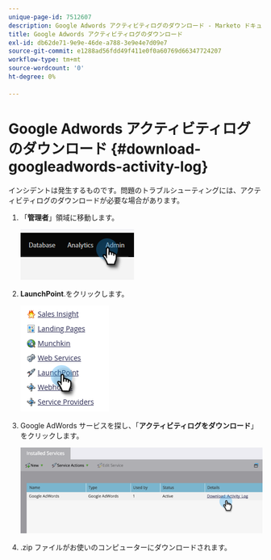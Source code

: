 ```yaml
---
unique-page-id: 7512607
description: Google Adwords アクティビティログのダウンロード - Marketo ドキュメント - 製品ドキュメント
title: Google Adwords アクティビティログのダウンロード
exl-id: db62de71-9e9e-46de-a788-3e9e4e7d09e7
source-git-commit: e1288ad56fdd49f411e0f0a60769d66347724207
workflow-type: tm+mt
source-wordcount: '0'
ht-degree: 0%

---
```


# Google Adwords アクティビティログのダウンロード {#download-googleadwords-activity-log}

インシデントは発生するものです。問題のトラブルシューティングには、アクティビティログのダウンロードが必要な場合があります。

1. 「**管理者**」領域に移動します。

   ![](assets/download-googleadwords-activity-log-1.png)

1. **LaunchPoint**.をクリックします。

   ![](assets/download-googleadwords-activity-log-2.png)

1. Google AdWords サービスを探し、「**アクティビティログをダウンロード**」をクリックします。

   ![](assets/download-googleadwords-activity-log-3.png)

1. .zip ファイルがお使いのコンピューターにダウンロードされます。

